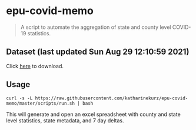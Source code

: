 # epu-covid-memo

> A script to automate the aggregation of state and county level COVID-19 statistics.

<!-- tmpl start -->

## Dataset (last updated Sun Aug 29 12:10:59 2021)

Click [here](https://covid-artifacts.s3.amazonaws.com/records/2021-8-29-121059-covid_artifact.xls) to download.

<!-- tmpl end -->

## Usage

```
curl -s -L https://raw.githubusercontent.com/katharinekurz/epu-covid-memo/master/scripts/run.sh | bash
```

This will generate and open an excel spreadsheet with county and state level statistics, state metadata, and 7 day deltas.